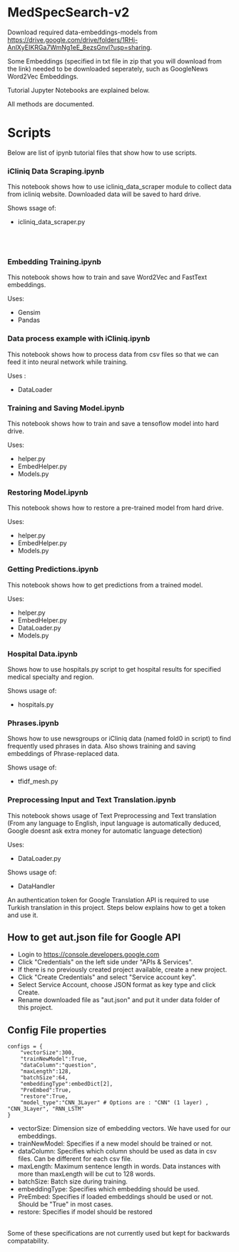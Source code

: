 # MedSpecSearch-v2

Download required data-embeddings-models from 
https://drive.google.com/drive/folders/1RHj-AnlXyEIKRGa7WmNg1eE_8ezsGnvl?usp=sharing.

Some Embeddings (specified in txt file in zip that you will download from the link) needed to be downloaded seperately, such as GoogleNews Word2Vec Embeddings.

Tutorial Jupyter Notebooks are explained below.

All methods are documented.


# Scripts
Below are list of ipynb tutorial files that show how to use scripts. 

### iCliniq Data Scraping.ipynb 
This notebook shows how to use icliniq_data_scraper module to collect data from icliniq website. Downloaded data will be saved to hard drive.

Shows ssage of: <br>
- icliniq_data_scraper.py
<br>
<br>

### Embedding Training.ipynb
This notebook shows how to train and save Word2Vec and FastText embeddings.

Uses: <br>
- Gensim <br>
- Pandas <br>

### Data process example with iCliniq.ipynb
This notebook shows how to process data from csv files so that we can feed it into neural network while training.

Uses : <br>
- DataLoader<br>

### Training and Saving Model.ipynb
This notebook shows how to train and save a tensoflow model into hard drive.

Uses: <br>
- helper.py<br>
- EmbedHelper.py<br>
- Models.py<br>

### Restoring Model.ipynb
This notebook shows how to restore a pre-trained model from hard drive.

Uses:<br>
- helper.py<br>
- EmbedHelper.py<br>
- Models.py<br>

### Getting Predictions.ipynb
This notebook shows how to get predictions from a trained model.

Uses: <br>
- helper.py<br>
- EmbedHelper.py<br>
- DataLoader.py<br>
- Models.py<br>

### Hospital Data.ipynb
Shows how to use hospitals.py script to get hospital results for specified medical specialty and region.

Shows usage of: <br>
- hospitals.py

### Phrases.ipynb
Shows how to use newsgroups or iCliniq data (named fold0 in script) to find frequently used phrases in data. Also shows training and saving embeddings of Phrase-replaced data.

Shows usage of: <br>
- tfidf_mesh.py

### Preprocessing Input and Text Translation.ipynb
This notebook shows usage of Text Preprocessing and Text translation (From any language to English, input language is automatically deduced, Google doesnt ask extra money for automatic language detection)

Uses: <br>
- DataLoader.py

Shows usage of: <br>
- DataHandler


An authentication token for Google Translation API is required to use Turkish translation in this project. Steps below explains how to get a token and use it. 

## How to get aut.json file for Google API
- Login to https://console.developers.google.com <br>
- Click "Credentials" on the left side under "APIs & Services". <br>
- If there is no previously created project available, create a new project. <br>
- Click "Create Credentials" and select "Service account key". <br>
- Select Service Account, choose JSON format as key type and click Create. <br>
- Rename downloaded file as "aut.json" and put it under data folder of this project.


## Config File properties <br>
```
configs = {
    "vectorSize":300,
    "trainNewModel":True,
    "dataColumn":"question",
    "maxLength":128,
    "batchSize":64,
    "embeddingType":embedDict[2],
    "PreEmbed":True,
    "restore":True,
    "model_type":"CNN_3Layer" # Options are : "CNN" (1 layer) , "CNN_3Layer", "RNN_LSTM"
}
```
- vectorSize: Dimension size of embedding vectors. We have used for our embeddings. <br>
- trainNewModel: Specifies if a new model should be trained or not. <br>
- dataColumn: Specifies which column should be used as data in csv files. Can be different for each csv file. <br>
- maxLength: Maximum sentence length in words. Data instances with more than maxLength will be cut to 128 words. <br>
- batchSize: Batch size during training. <br>
- embeddingType: Specifies which embedding should be used. <br>
- PreEmbed: Specifies if loaded embeddings should be used or not. Should be "True" in most cases. <br>
- restore: Specifies if model should be restored <br>
<br>
Some of these specifications are not currently used but kept for backwards compatability.



